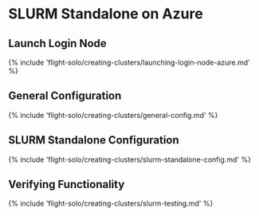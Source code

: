 # SLURM Standalone on Azure

## Launch Login Node

{% include 'flight-solo/creating-clusters/launching-login-node-azure.md' %}

## General Configuration

{% include 'flight-solo/creating-clusters/general-config.md' %}

## SLURM Standalone Configuration

{% include 'flight-solo/creating-clusters/slurm-standalone-config.md' %}

## Verifying Functionality

{% include 'flight-solo/creating-clusters/slurm-testing.md' %}
